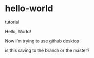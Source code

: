 # hello-world
tutorial

Hello, World!

Now i'm trying to use github desktop

is this saving to the branch or the master?